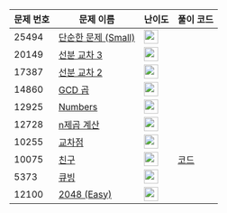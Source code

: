 | 문제 번호 | 문제 이름 | 난이도 | 풀이 코드 |
| --- | --- | --- | --- |
| 25494 | [단순한 문제 (Small)](https://www.acmicpc.net/problem/25494) | <img height="25px" width="25px=" src="https://static.solved.ac/tier_small/2.svg"/> |  |
| 20149 | [선분 교차 3](https://www.acmicpc.net/problem/20149) | <img height="25px" width="25px=" src="https://static.solved.ac/tier_small/17.svg"/> |  |
| 17387 | [선분 교차 2](https://www.acmicpc.net/problem/17387) | <img height="25px" width="25px=" src="https://static.solved.ac/tier_small/14.svg"/> |  |
| 14860 | [GCD 곱](https://www.acmicpc.net/problem/14860) | <img height="25px" width="25px=" src="https://static.solved.ac/tier_small/17.svg"/> |  |
| 12925 | [Numbers](https://www.acmicpc.net/problem/12925) | <img height="25px" width="25px=" src="https://static.solved.ac/tier_small/20.svg"/> |  |
| 12728 | [n제곱 계산](https://www.acmicpc.net/problem/12728) | <img height="25px" width="25px=" src="https://static.solved.ac/tier_small/20.svg"/> |  |
| 10255 | [교차점](https://www.acmicpc.net/problem/10255) | <img height="25px" width="25px=" src="https://static.solved.ac/tier_small/17.svg"/> |  |
| 10075 | [친구](https://www.acmicpc.net/problem/10075) | <img height="25px" width="25px=" src="https://static.solved.ac/tier_small/26.svg"/> | [코드](<https://github.com/ingyu1008/Algorithm-Problem-Solving/tree/master/Baekjoon%20Online%20Judge/친구/solution.cpp>) |
| 5373 | [큐빙](https://www.acmicpc.net/problem/5373) | <img height="25px" width="25px=" src="https://static.solved.ac/tier_small/16.svg"/> |  |
| 12100 | [2048 (Easy)](https://www.acmicpc.net/problem/12100) | <img height="25px" width="25px=" src="https://static.solved.ac/tier_small/14.svg"/> |  |
